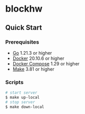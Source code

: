 # blockhw


## Quick Start

### Prerequisites
- [Go](https://golang.org/doc/install) 1.21.3 or higher
- [Docker](https://docs.docker.com/install/) 20.10.6 or higher
- [Docker Compose](https://docs.docker.com/compose/install/) 1.29 or higher
- [Make](https://www.gnu.org/software/make/) 3.81 or higher

### Scripts
```bash
# start server
$ make up-local
# stop server
$ make down-local
```